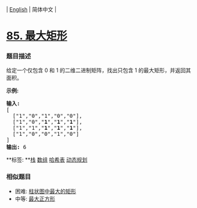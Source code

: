 | [English](README_EN.md) | 简体中文 |

# [85. 最大矩形](https://leetcode-cn.com/problems/maximal-rectangle)
 ### 题目描述
<p>给定一个仅包含&nbsp;0 和 1 的二维二进制矩阵，找出只包含 1 的最大矩形，并返回其面积。</p>

<p><strong>示例:</strong></p>

<pre><strong>输入:</strong>
[
  [&quot;1&quot;,&quot;0&quot;,&quot;1&quot;,&quot;0&quot;,&quot;0&quot;],
  [&quot;1&quot;,&quot;0&quot;,&quot;<strong>1</strong>&quot;,&quot;<strong>1</strong>&quot;,&quot;<strong>1</strong>&quot;],
  [&quot;1&quot;,&quot;1&quot;,&quot;<strong>1</strong>&quot;,&quot;<strong>1</strong>&quot;,&quot;<strong>1</strong>&quot;],
  [&quot;1&quot;,&quot;0&quot;,&quot;0&quot;,&quot;1&quot;,&quot;0&quot;]
]
<strong>输出:</strong> 6</pre>

**标签:	**[栈](https://leetcode-cn.com/tag/stack) [数组](https://leetcode-cn.com/tag/array) [哈希表](https://leetcode-cn.com/tag/hash-table) [动态规划](https://leetcode-cn.com/tag/dynamic-programming) 
 ### 相似题目
- 困难:	[柱状图中最大的矩形](https://leetcode-cn.com/problems/largest-rectangle-in-histogram) 
- 中等:	[最大正方形](https://leetcode-cn.com/problems/maximal-square) 
